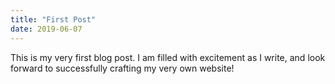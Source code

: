 ```yaml
---
title: "First Post"
date: 2019-06-07
---
```


This is my very first blog post. I am filled with excitement as I write, and look forward to successfully crafting my very own website!
